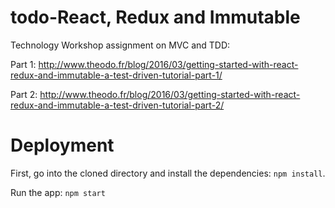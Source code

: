 # todo-React, Redux and Immutable
Technology Workshop assignment on MVC and TDD:

Part 1: http://www.theodo.fr/blog/2016/03/getting-started-with-react-redux-and-immutable-a-test-driven-tutorial-part-1/

Part 2: http://www.theodo.fr/blog/2016/03/getting-started-with-react-redux-and-immutable-a-test-driven-tutorial-part-2/

# Deployment
First, go into the cloned directory and install the dependencies: `npm install`.

Run the app: `npm start`
